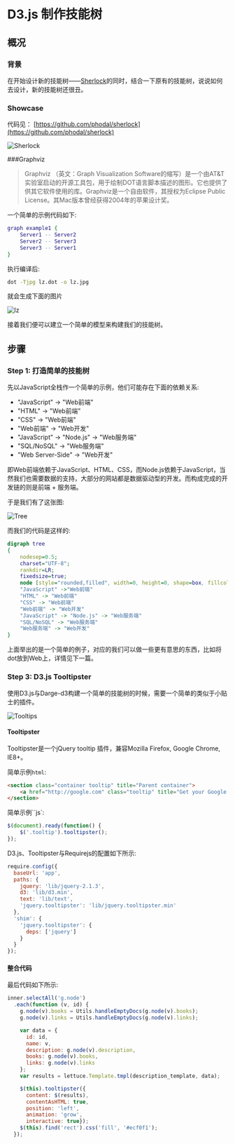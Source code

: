 D3.js 制作技能树
===========

概况
---

### 背景

在开始设计新的技能树——[Sherlock](https://github.com/phodal/sherlock)的同时，结合一下原有的技能树，说说如何去设计，新的技能树还很丑。

### Showcase 

代码见： [https://github.com/phodal/sherlock](https://github.com/phodal/sherlock)

![Sherlock](./images/sherlock.png)

###Graphviz

>  Graphviz （英文：Graph Visualization Software的缩写）是一个由AT&T实验室启动的开源工具包，用于绘制DOT语言脚本描述的图形。它也提供了供其它软件使用的库。Graphviz是一个自由软件，其授权为Eclipse Public License。其Mac版本曾经获得2004年的苹果设计奖。

一个简单的示例代码如下:

```dot
graph example1 {
    Server1 -- Server2
    Server2 -- Server3
    Server3 -- Server1
}
```

执行编译后:

```bash
dot -Tjpg lz.dot -o lz.jpg
```

就会生成下面的图片

![lz](./images/lz.jpg)
	
接着我们便可以建立一个简单的模型来构建我们的技能树。

步骤
---

### Step 1: 打造简单的技能树

先以JavaScript全栈作一个简单的示例，他们可能存在下面的依赖关系:


 - "JavaScript" -> "Web前端"
 - "HTML" -> "Web前端"
 - "CSS" -> "Web前端"
 - "Web前端" -> "Web开发"
 - "JavaScript" -> "Node.js" -> "Web服务端"
 - "SQL/NoSQL" -> "Web服务端"
 - "Web Server-Side" -> "Web开发"	

	
即Web前端依赖于JavaScript、HTML、CSS，而Node.js依赖于JavaScript，当然我们也需要数据的支持，大部分的网站都是数据驱动型的开发。而构成完成的开发链的则是前端 + 服务端。

于是我们有了这张图:

![Tree](./images/tree.jpg)

而我们的代码是这样的:

```dot
digraph tree
{
    nodesep=0.5;
    charset="UTF-8";
    rankdir=LR;
    fixedsize=true;
    node [style="rounded,filled", width=0, height=0, shape=box, fillcolor="#E5E5E5", concentrate=true]
    "JavaScript" ->"Web前端"
    "HTML" -> "Web前端"
    "CSS" -> "Web前端"
    "Web前端" -> "Web开发"
    "JavaScript" -> "Node.js" -> "Web服务端"
    "SQL/NoSQL" -> "Web服务端"
    "Web服务端" -> "Web开发"
}
```
    
上面举出的是一个简单的例子，对应的我们可以做一些更有意思的东西，比如将dot放到Web上，详情见下一篇。

### Step 3: D3.js Tooltipster
  
使用D3.js与Darge-d3构建一个简单的技能树的时候，需要一个简单的类似于小贴士的插件。

![Tooltips](./images/tips.jpg)

#### Tooltipster

Tooltipster是一个jQuery tooltip 插件，兼容Mozilla Firefox, Google Chrome, IE8+。

简单示例``html``:

```html
<section class="container tooltip" title="Parent container">
	<a href="http://google.com" class="tooltip" title="Get your Google on">Google</a>
</section>
```

简单示例``js`:

```javascript
$(document).ready(function() {
	$('.tooltip').tooltipster();
});
```

D3.js、Tooltipster与Requirejs的配置如下所示:

```javascript
require.config({
  baseUrl: 'app',
  paths: {
    jquery: 'lib/jquery-2.1.3',
    d3: 'lib/d3.min',
    text: 'lib/text',
    'jquery.tooltipster': 'lib/jquery.tooltipster.min'
  },
  'shim': {
    'jquery.tooltipster': {
      deps: ['jquery']
    }
  }
});
```

#### 整合代码

最后代码如下所示:

```javascript
inner.selectAll('g.node')
  .each(function (v, id) {
    g.node(v).books = Utils.handleEmptyDocs(g.node(v).books);
    g.node(v).links = Utils.handleEmptyDocs(g.node(v).links);

    var data = {
      id: id,
      name: v,
      description: g.node(v).description,
      books: g.node(v).books,
      links: g.node(v).links
    };
    var results = lettuce.Template.tmpl(description_template, data);

    $(this).tooltipster({
      content: $(results),
      contentAsHTML: true,
      position: 'left',
      animation: 'grow',
      interactive: true});
    $(this).find('rect').css('fill', '#ecf0f1');
  });
```

